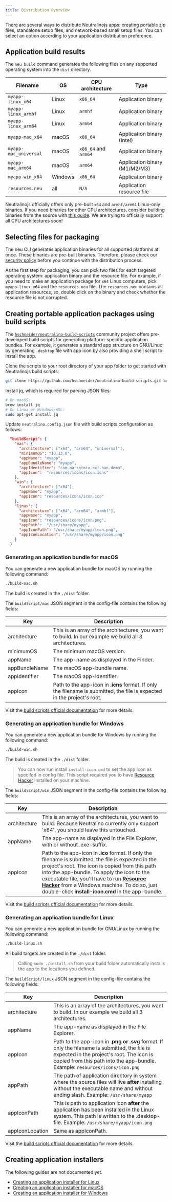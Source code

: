 ```yaml
---
title: Distribution Overview
---
```


There are several ways to distribute Neutralinojs apps: creating portable zip files, standalone setup files, and network-based
small setup files. You can select an option according to your application distribution preference.

## Application build results

The `neu build` command generates the following files on any supported operating system into the `dist` directory.

| Filename                |   OS    | CPU architecture     | Type                             |
|-------------------------|---------|----------------------|----------------------------------|
| `myapp-linux_x64`       | Linux   | `x86_64`             | Application binary               |
| `myapp-linux_armhf`     | Linux   | `armhf`              | Application binary               |
| `myapp-linux_arm64`     | Linux   | `arm64`              | Application binary               |
| `myapp-mac_x64`         | macOS   | `x86_64`             | Application binary (Intel)       |
| `myapp-mac_universal`   | macOS   | `x86_64` and `arm64` | Application binary               |
| `myapp-mac_arm64`       | macOS   | `arm64`              | Application binary (M1/M2/M3)    |
| `myapp-win_x64`         | Windows | `x86_64`             | Application binary               |
| `resources.neu`         | all     | `N/A`                | Application resource file        |

Neutralinojs officially offers only pre-built `x64` and `armhf/arm64` Linux-only binaries.
If you need binaries for other CPU architectures, consider building binaries from the source
with [this guide](../contributing/framework-developer-guide). We are trying to officially support all CPU
architectures soon!

## Selecting files for packaging

The neu CLI generates application binaries for all supported platforms at once. These binaries are pre-built binaries.
Therefore, please check our
[security policy](https://github.com/neutralinojs/neutralinojs/security/policy#prebuilt-binaries) before you continue
with the distribution process.

As the first step for packaging, you can pick two files for each targeted operating system: application binary and
the resource file. For example, if you need to make an application package for `x64` Linux computers, pick `myapp-linux_x64`
and the `resources.neu` file. The `resources.neu` contains all application resources, so, double click on the binary and check whether
the resource file is not corrupted.

## Creating portable application packages using build scripts 

The [`hschneider/neutralino-build-scripts`](https://github.com/hschneider/neutralino-build-scripts/) community project offers pre-developed build scripts for generating platform-specific application bundles. For example, it generates a standard app structure on GNU/Linux by generating `.desktop` file with app icon by also providing a shell script to install the app. 


Clone the scripts to your root directory of your app folder to get started with Neutralinojs build scripts:

```bash
git clone https://github.com/hschneider/neutralino-build-scripts.git build-scripts
```

Install jq, which is required for parsing JSON files:

```bash
# On macOS:
brew install jq
# On Linux or Windows/WSL:
sudo apt-get install jq
```

Update `neutralino.config.json` file with build scripts configuration as follows:

```json
  "buildScript": {
    "mac": {
      "architecture": ["x64", "arm64", "universal"],
      "minimumOS": "10.13.0",
      "appName": "myapp",
      "appBundleName": "myapp",
      "appIdentifier": "com.marketmix.ext.bun.demo",
      "appIcon":  "resources/icons/icon.icns"
    },
    "win": {
      "architecture": ["x64"],
      "appName": "myapp",
      "appIcon": "resources/icons/icon.ico"
    },
    "linux": {
      "architecture": ["x64", "arm64", "armhf"],
      "appName": "myapp",
      "appIcon": "resources/icons/icon.png",
      "appPath":  "/usr/share/myapp",
      "appIconPath": "/usr/share/myapp/icon.png",
      "appIconLocation": "/usr/share/myapp/icon.png"
    }
  }
```

### Generating an application bundle for macOS

You can generate a new application bundle for macOS by running the following command:

```bash
./build-mac.sh
```

The build is created in the `./dist` folder.

The `buildScript/mac` JSON segment in the config-file contains the following fields:

| Key           | Description                                                  |
| ------------- | ------------------------------------------------------------ |
| architecture  | This is an array of the architectures, you want to build. In our example we build all 3 architectures. |
| minimumOS     | The minimum macOS version.                                   |
| appName       | The app-name as displayed in the Finder.                     |
| appBundleName | The macOS app-bundle name.                                   |
| appIdentifier | The macOS app-identifier.                                    |
| appIcon       | Path to the app-icon in **.icns** format. If only the filename is submitted, the file is expected in the project's root. |


Visit the [build scripts official documentation](https://github.com/hschneider/neutralino-build-scripts/#build-for-macos) for more details.

###  Generating an application bundle for Windows

You can generate a new application bundle for Windows by running the following command:

```bash
./build-win.sh
```

The build is created in the `./dist` folder.

> You can now run install `install-icon.cmd` to set the app icon as specifed in config file. This script required you to have [Resource Hacker](https://www.angusj.com/resourcehacker/) installed on your machine.

The `buildScript/win` JSON segment in the config-file contains the following fields:

| Key          | Description                                                  |
| ------------ | ------------------------------------------------------------ |
| architecture | This is an array of the architectures, you want to build. Because Neutralino currently only support 'x64', you should leave this untouched. |
| appName      | The app-name as displayed in the File Explorer, with or without .exe-suffix. |
| appIcon      | Path to the app-icon in **.ico** format. If only the filename is submitted, the file is expected in the project's root. The icon is copied from this path into the app-bundle. To apply the icon to the executable file, you'll have to run **[Resource Hacker](https://www.angusj.com/resourcehacker/)** from a Windows machine. To do so, just double-click **install-icon.cmd** in the app-bundle. |

Visit the [build scripts official documentation](https://github.com/hschneider/neutralino-build-scripts/#build-for-windows) for more details.

### Generating an application bundle for Linux

You can generate a new application bundle for GNU/Linux by running the following command:

```bash
./build-linux.sh
```

All build targets are created in the `./dist` folder.

> Calling `sudo ./install.sh` from your build folder automatically installs the app to the locations you defined.

The `buildScript/linux` JSON segment in the config-file contains the following fields:

| Key          | Description                                                  |
| ------------ | ------------------------------------------------------------ |
| architecture | This is an array of the architectures, you want to build. In our example we build all 3 architectures. |
| appName      | The app-name as displayed in the File Explorer.              |
| appIcon      | Path to the app-icon in **.png or .svg** format. If only the filename is submitted, the file is expected in the project's root. The icon is copied from this path into the app-bundle. Example: `resources/icons/icon.png` |
| appPath      | The path of application directory in system where the source files will live **after** installing without the executable name and without ending slash. Example: `/usr/share/myapp` |
| appIconPath  | This is path to application icon **after** the application has been installed in the Linux system. This path is written to the .desktop-file. Example: `/usr/share/myapp/icon.png` |
| appIconLocation  | Same as appIconPath. |

Visit the [build scripts official documentation](https://github.com/hschneider/neutralino-build-scripts/#build-for-linux) for more details.

## Creating application installers

The following guides are not documented yet.

- [Creating an application installer for Linux](#)
- [Creating an application installer for macOS](#)
- [Creating an application installer for Windows](#)




